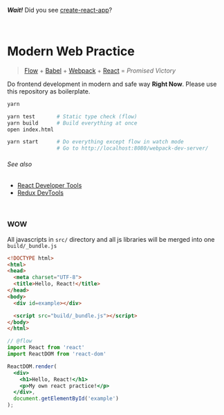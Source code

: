 **_Wait!_** Did you see [create-react-app](https://github.com/facebookincubator/create-react-app)?

<br>

Modern Web Practice
========
> [Flow] + [Babel] + [Webpack] + [React] = *Promised Victory*

Do frontend development in modern and safe way **Right Now**. Please use this
repository as boilerplate.

```bash
yarn

yarn test       # Static type check (flow)
yarn build      # Build everything at once
open index.html

yarn start      # Do everything except flow in watch mode
                # Go to http://localhost:8080/webpack-dev-server/
```
###### See also
- [React Developer Tools](https://chrome.google.com/webstore/detail/react-developer-tools/fmkadmapgofadopljbjfkapdkoienihi)
- [Redux DevTools](https://chrome.google.com/webstore/detail/redux-devtools/lmhkpmbekcpmknklioeibfkpmmfibljd)

<br>

### WOW
All javascripts in `src/` directory and all js libraries will be merged into one
`build/_bundle.js`
```html
<!DOCTYPE html>
<html>
<head>
  <meta charset="UTF-8">
  <title>Hello, React!</title>
</head>
<body>
  <div id=example></div>

  <script src="build/_bundle.js"></script>
</body>
</html>
```
```jsx
// @flow
import React from 'react'
import ReactDOM from 'react-dom'

ReactDOM.render(
  <div>
    <h1>Hello, React!</h1>
    <p>My own react practice!</p>
  </div>,
  document.getElementById('example')
);
```

[Flow]: http://flowtype.org/
[Babel]: https://babeljs.io/
[React]: https://facebook.github.io/react/
[Webpack]: https://webpack.github.io/
